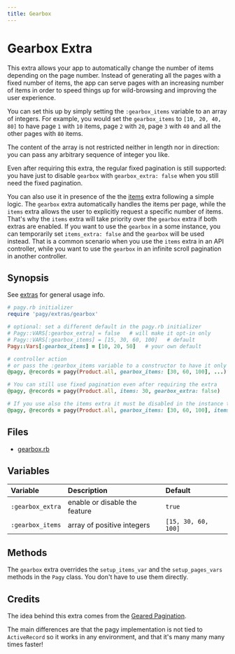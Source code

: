 ```yaml
---
title: Gearbox
---
```

# Gearbox Extra

This extra allows your app to automatically change the number of items depending on the page number. Instead of generating all the pages with a fixed number of items, the app can serve pages with an increasing number of items in order to speed things up for wild-browsing and improving the user experience.

You can set this up by simply setting the `:gearbox_items` variable to an array of integers. For example, you would set the  `gearbox_items` to `[10, 20, 40, 80]` to have page `1` with `10` items, page `2` with `20`, page `3` with `40` and all the other pages with `80` items.

The content of the array is not restricted neither in length nor in direction: you can pass any arbitrary sequence of integer you like.

Even after requiring this extra, the regular fixed pagination is still supported: you have just to disable `gearbox` with `gearbox_extra: false` when you still need the fixed pagination.

You can also use it in presence of the the [items](items.md) extra following a simple logic. The `gearbox` extra automatically handles the items per page, while the `items` extra allows the user to explicitly request a specific number of items. That's why the `items`  extra will take priority over the `gearbox` extra if both extras are enabled. If you want to use the `gearbox` in a some instance, you can temporarily set `items_extra: false` and the `gearbox`  will be used instead. That is a common scenario when you use the `items` extra in an API controller, while you want to use the `gearbox` in an infinite scroll pagination in another controller.

## Synopsis

See [extras](../extras.md) for general usage info.

```ruby
# pagy.rb initializer
require 'pagy/extras/gearbox'

# optional: set a different default in the pagy.rb initializer
# Pagy::VARS[:gearbox_extra] = false   # will make it opt-in only
# Pagy::VARS[:gearbox_items] = [15, 30, 60, 100]   # default
Pagy::Vars[:gearbox_items] = [10, 20, 50]   # your own default

# controller action
# or pass the :gearbox_items variable to a constructor to have it only for that instance
@pagy, @records = pagy(Product.all, gearbox_items: [30, 60, 100], ...)

# You can still use fixed pagination even after requiring the extra
@pagy, @records = pagy(Product.all, items: 30, gearbox_extra: false)

# If you use also the items extra it must be disabled in the instance that use the gearbox
@pagy, @records = pagy(Product.all, gearbox_items: [30, 60, 100], items_extra: false)
```

## Files

- [gearbox.rb](https://github.com/ddnexus/pagy/blob/master/lib/pagy/extras/gearbox.rb)

## Variables

| Variable         | Description                   | Default             |
| :--------------- | :---------------------------- | :------------------ |
| `:gearbox_extra` | enable or disable the feature | `true`              |
| `:gearbox_items` | array of positive integers    | `[15, 30, 60, 100]` |

## Methods

The `gearbox` extra overrides the `setup_items_var` and the `setup_pages_vars` methods in the `Pagy` class. You don't have to use them directly.

## Credits

The idea behind this extra comes from the [Geared Pagination](https://github.com/basecamp/geared_pagination).

The main differences are that the pagy implementation is not tied to `ActiveRecord` so it works in any environment, and that it's many many many times faster!
